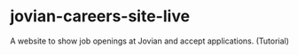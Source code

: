 # jovian-careers-site-live
A website to show job openings at Jovian and accept applications. (Tutorial)
